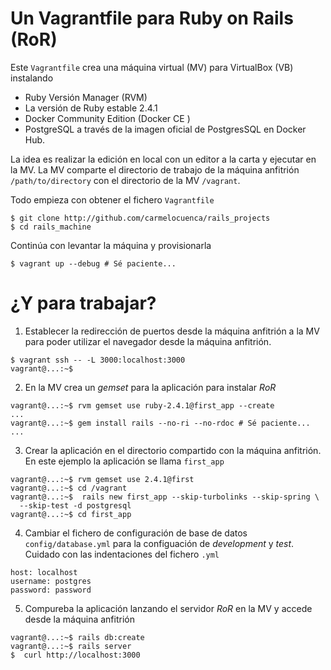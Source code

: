 # Un Vagrantfile para Ruby on Rails (RoR)
Este `Vagrantfile` crea una máquina virtual (MV) para VirtualBox (VB) instalando

- Ruby Versión Manager (RVM)
- La versión de Ruby estable 2.4.1
- Docker Community Edition (Docker CE )
- PostgreSQL a través de la imagen oficial de PostgresSQL en Docker Hub.

La idea es realizar la edición en local con un editor a la carta y ejecutar en
la MV. La MV comparte el directorio de trabajo de la máquina anfitrión `/path/to/directory` con el directorio de la MV `/vagrant`.

Todo empieza con obtener el fichero `Vagrantfile`
```
$ git clone http://github.com/carmelocuenca/rails_projects
$ cd rails_machine
```

Continúa con levantar la máquina y provisionarla

```
$ vagrant up --debug # Sé paciente...
```

# ¿Y para trabajar?

1. Establecer la redirección de puertos desde la máquina anfitrión a la MV para poder utilizar el navegador desde la máquina anfitrión.
```
$ vagrant ssh -- -L 3000:localhost:3000
vagrant@...:~$
```

2. En la MV crea un *gemset* para la aplicación para instalar *RoR*
```
vagrant@...:~$ rvm gemset use ruby-2.4.1@first_app --create
...
vagrant@...:~$ gem install rails --no-ri --no-rdoc # Sé paciente...
...
```

3. Crear la aplicación en el directorio compartido con la máquina anfitrión.
En este ejemplo la aplicación se llama `first_app`
```
vagrant@...:~$ rvm gemset use 2.4.1@first
vagrant@...:~$ cd /vagrant
vagrant@...:~$  rails new first_app --skip-turbolinks --skip-spring \
  --skip-test -d postgresql
vagrant@...:~$ cd first_app
```

4. Cambiar el fichero de configuración de base de datos `config/database.yml` para la configuación
de *development* y *test*. Cuidado con las indentaciones del fichero `.yml`
```
host: localhost
username: postgres
password: password
```

5. Compureba la aplicación
lanzando el servidor *RoR* en la MV y accede desde la máquina anfitrión
```
vagrant@...:~$ rails db:create
vagrant@...:~$ rails server
$  curl http://localhost:3000
```

